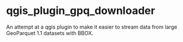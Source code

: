 # qgis_plugin_gpq_downloader
An attempt at a qgis plugin to make it easier to stream data from large GeoParquet 1.1 datasets with BBOX.
